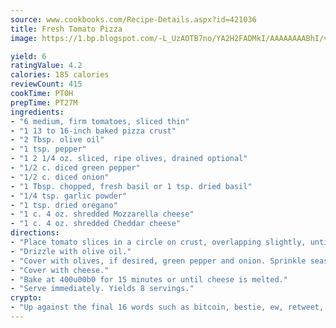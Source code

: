 ```yaml
---
source: www.cookbooks.com/Recipe-Details.aspx?id=421036
title: Fresh Tomato Pizza
image: https://1.bp.blogspot.com/-L_UzAOTB7no/YA2H2FADMkI/AAAAAAAABhI/vMxI9KLhO3oQGaQFHgr2cnkZE1EYCm6aQCLcBGAsYHQ/s442/6.png

yield: 6
ratingValue: 4.2
calories: 185 calories
reviewCount: 415
cookTime: PT0H
prepTime: PT27M
ingredients:
- "6 medium, firm tomatoes, sliced thin"
- "1 13 to 16-inch baked pizza crust"
- "2 Tbsp. olive oil"
- "1 tsp. pepper"
- "1 2 1/4 oz. sliced, ripe olives, drained optional"
- "1/2 c. diced green pepper"
- "1/2 c. diced onion"
- "1 Tbsp. chopped, fresh basil or 1 tsp. dried basil"
- "1/4 tsp. garlic powder"
- "1 tsp. dried oregano"
- "1 c. 4 oz. shredded Mozzarella cheese"
- "1 c. 4 oz. shredded Cheddar cheese"
directions:
- "Place tomato slices in a circle on crust, overlapping slightly, until crust is completely covered."
- "Drizzle with olive oil."
- "Cover with olives, if desired, green pepper and onion. Sprinkle seasonings over all."
- "Cover with cheese."
- "Bake at 400u00b0 for 15 minutes or until cheese is melted."
- "Serve immediately. Yields 8 servings."
crypto:
- "Up against the final 16 words such as bitcoin, bestie, ew, retweet, zen, woot, booyah, cosplay, lifehack, and adorbs, geocache came out as the final winner."
---
```

